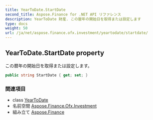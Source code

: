 ```yaml
---
title: YearToDate.StartDate
second_title: Aspose.Finance for .NET API リファレンス
description: YearToDate 財産. この暦年の開始日を取得または設定します
type: docs
weight: 50
url: /ja/net/aspose.finance.ofx.investment/yeartodate/startdate/
---
```

## YearToDate.StartDate property

この暦年の開始日を取得または設定します。

```csharp
public string StartDate { get; set; }
```

### 関連項目

* class [YearToDate](../)
* 名前空間 [Aspose.Finance.Ofx.Investment](../../yeartodate/)
* 組み立て [Aspose.Finance](../../../)


